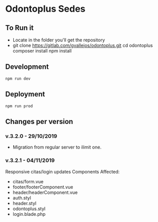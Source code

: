 # Odontoplus Sedes

## To Run it 
- Locate in the folder you'll get the repository
- git clone https://gitlab.com/gvallejos/odontoplus.git
  cd odontoplus
  composer install
  npm install

## Development

    npm run dev

## Deployment

    npm run prod

## Changes per version

### v.3.2.0 - 29/10/2019
- Migration from regular server to ilimit one.

### v.3.2.1 - 04/11/2019
Responsive citas/login updates
Components Affected: 
- citas/form.vue
- footer/footerComponent.vue
- header/headerComponent.vue
- auth.styl
- header.styl
- odontoplus.styl
- login.blade.php